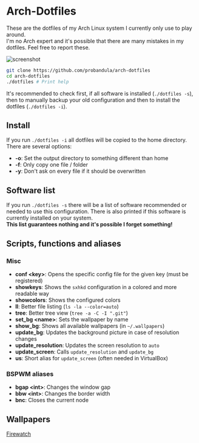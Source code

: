 # Arch-Dotfiles
These are the dotfiles of my Arch Linux system I currently only use to play around.  
I'm no Arch expert and it's possible that there are many mistakes in my dotfiles. Feel free to report these.

![screenshot](https://raw.githubusercontent.com/probandula/arch-dotfiles/master/misc/screenshot.png)

```bash
git clone https://github.com/probandula/arch-dotfiles
cd arch-dotfiles
./dotfiles # Print help
```
It's recommended to check first, if all software is installed (`./dotfiles -s`), then to manually backup your old configuration and then to install the dotfiles (`./dotfiles -i`).

## Install
If you run `./dotfiles -i` all dotfiles will be copied to the home directory. There are several options:  
* **-o**: Set the output directory to something different than home
* **-f**: Only copy one file / folder
* **-y**: Don't ask on every file if it should be overwritten

## Software list
If you run `./dotfiles -s` there will be a list of software recommended or needed to use this configuration.
There is also printed if this software is currently installed on your system.  
**This list guarantees nothing and it's possible I forget something!**

## Scripts, functions and aliases

### Misc
* **conf &lt;key&gt;**: Opens the specific config file for the given key (must be registered)
* **showkeys**: Shows the `sxhkd` configuration in a colored and more readable way
* **showcolors**: Shows the configured colors
* **ll**: Better file listing (`ls -la --color=auto`)
* **tree**: Better tree view (`tree -a -C -I ".git"`)
* **set_bg &lt;name&gt;**: Sets the wallpaper by name
* **show_bg**: Shows all available wallpapers (in `~/.wallpapers`)
* **update_bg**: Updates the background picture in case of resolution changes
* **update_resolution**: Updates the screen resolution to `auto`
* **update_screen**: Calls `update_resolution` and `update_bg`
* **us**: Short alias for `update_screen` (often needed in VirtualBox)

### BSPWM aliases
* **bgap &lt;int&gt;**: Changes the window gap
* **bbw &lt;int&gt;**: Changes the border width
* **bnc**: Closes the current node

## Wallpapers
[Firewatch](http://blog.camposanto.com/post/138965082204/firewatch-launch-wallpaper-when-we-redit-the)
